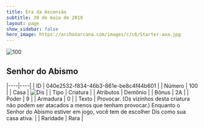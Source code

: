 ```yaml
---
title: Era da Ascensão
subtitle: 30 de maio de 2019
layout: page
show_sidebar: false
hero_image: https://archonarcana.com/images/c/c6/Starter-aoa.jpg
---
```


![100](https://cdn.keyforgegame.com/media/card_front/pt/435_100_GRQVRXJ4H8W6_pt.png)

## Senhor do Abismo

|----|----|
| ID | 040e2532-f834-46b3-861e-be8c4f44b601 |
| Número | 100 |
| Casa | ![Dis](https://archonarcana.com/images/thumb/e/e8/Dis.png/22px-Dis.png "Dis") |
| Tipo | Criatura |
| Atributos | Demônio |
| Bônus | 2A |
| Poder | 9 |
| Armadura | 0 |
| Texto | Provocar. (Os vizinhos desta criatura  não podem ser atacados a menos que tenham provocar.) Enquanto o Senhor do Abismo estiver em jogo, você tem de escolher Dis como sua casa ativa. |
| Raridade | Rara |
